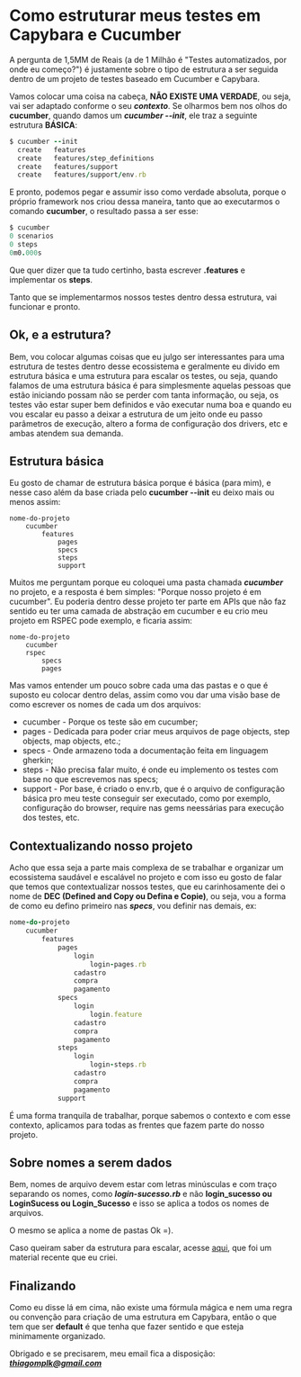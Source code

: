 # Como estruturar meus testes em Capybara e Cucumber

A pergunta de 1,5MM de Reais (a de 1 Milhão é "Testes automatizados, por onde eu começo?") é justamente sobre o tipo de estrutura a ser seguida dentro de um projeto de testes baseado em Cucumber e Capybara. 

Vamos colocar uma coisa na cabeça, **NÃO EXISTE UMA VERDADE**, ou seja, vai ser adaptado conforme o seu ***contexto***. Se olharmos bem nos olhos do **cucumber**, quando damos um ***cucumber --init***, ele traz a seguinte estrutura **BÁSICA**:

```ruby
$ cucumber --init
  create   features
  create   features/step_definitions
  create   features/support
  create   features/support/env.rb
```
E pronto, podemos pegar e assumir isso como verdade absoluta, porque o próprio framework nos criou dessa maneira, tanto que ao executarmos o comando **cucumber**, o resultado passa a ser esse: 

```ruby
$ cucumber
0 scenarios
0 steps
0m0.000s
```
Que quer dizer que ta tudo certinho, basta escrever **.features** e implementar os **steps**.

Tanto que se implementarmos nossos testes dentro dessa estrutura, vai funcionar e pronto.

## Ok, e a estrutura? 

Bem, vou colocar algumas coisas que eu julgo ser interessantes para uma estrutura de testes dentro desse ecossistema e geralmente eu divido em estrutura básica e uma estrutura para escalar os testes, ou seja, quando falamos de uma estrutura básica é para simplesmente aquelas pessoas que estão iniciando possam não se perder com tanta informação, ou seja, os testes vão estar super bem definidos e vão executar numa boa e quando eu vou escalar eu passo a deixar a estrutura de um jeito onde eu passo parâmetros de execução, altero a forma de configuração dos drivers, etc e ambas atendem sua demanda.

## Estrutura básica

Eu gosto de chamar de estrutura básica porque é básica (para mim), e nesse caso além da base criada pelo **cucumber --init** eu deixo mais ou menos assim: 

```shell
nome-do-projeto
    cucumber
        features
            pages
            specs
            steps
            support
```

Muitos me perguntam porque eu coloquei uma pasta chamada ***cucumber*** no projeto, e a resposta é bem simples: "Porque nosso projeto é em cucumber". Eu poderia dentro desse projeto ter parte em APIs que não faz sentido eu ter uma camada de abstração em cucumber e eu crio meu projeto em RSPEC pode exemplo, e ficaria assim: 

```shell
nome-do-projeto
    cucumber
    rspec
        specs
        pages
```

Mas vamos entender um pouco sobre cada uma das pastas e o que é suposto eu colocar dentro delas, assim como vou dar uma visão base de como escrever os nomes de cada um dos arquivos:

- cucumber - Porque os teste são em cucumber;
- pages - Dedicada para poder criar meus arquivos de page objects, step objects, map objects, etc.;
- specs - Onde armazeno toda a documentação feita em linguagem gherkin;
- steps - Não precisa falar muito, é onde eu implemento os testes com base no que escrevemos nas specs;
- support - Por base, é criado o env.rb, que é o arquivo de configuração básica pro meu teste conseguir ser executado, como por exemplo, configuração do browser, require nas gems neessárias para execução dos testes, etc.

## Contextualizando nosso projeto

Acho que essa seja a parte mais complexa de se trabalhar e organizar um ecossistema saudável e escalável no projeto e com isso eu gosto de falar que temos que contextualizar nossos testes, que eu carinhosamente dei o nome de **DEC (Defined and Copy ou Defina e Copie)**, ou seja, vou a forma de como eu defino primeiro nas ***specs***, vou definir nas demais, ex: 

```ruby
nome-do-projeto
    cucumber
        features
            pages
                login
                    login-pages.rb
                cadastro
                compra
                pagamento
            specs
                login
                    login.feature
                cadastro
                compra
                pagamento
            steps
                login
                    login-steps.rb
                cadastro
                compra
                pagamento
            support
```

É uma forma tranquila de trabalhar, porque sabemos o contexto e com esse contexto, aplicamos para todas as frentes que fazem parte do nosso projeto.

## Sobre nomes a serem dados

Bem, nomes de arquivo devem estar com letras minúsculas e com traço separando os nomes, como ***login-sucesso.rb*** e não **login_sucesso ou LoginSucess ou Login_Sucesso** e isso se aplica a todos os nomes de arquivos.

O mesmo se aplica a nome de pastas Ok =).

Caso queiram saber da estrutura para escalar, acesse [aqui](https://github.com/thiagomarquessp/dia-a-dia-capybara/tree/master/PreparandoParaEscalar), que foi um material recente que eu criei. 

## Finalizando

Como eu disse lá em cima, não existe uma fórmula mágica e nem uma regra ou convenção para criação de uma estrutura em Capybara, então o que tem que ser **default** é que tenha que fazer sentido e que esteja minimamente organizado.

Obrigado e se precisarem, meu email fica a disposição: ***thiagomplk@gmail.com***

